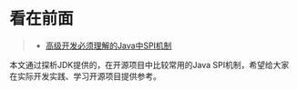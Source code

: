 看在前面
====

> * <a href="https://www.jianshu.com/p/46b42f7f593c">高级开发必须理解的Java中SPI机制</a>

本文通过探析JDK提供的，在开源项目中比较常用的Java SPI机制，希望给大家在实际开发实践、学习开源项目提供参考。
